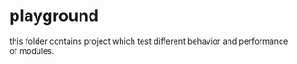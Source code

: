 # playground
this folder contains project which test different behavior and performance of modules.
